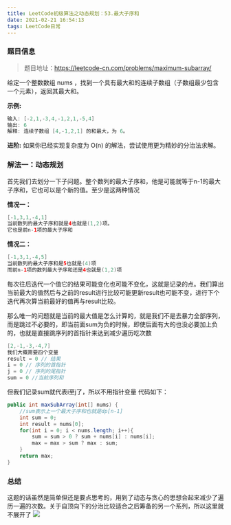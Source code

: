 ```yaml
---
title: LeetCode初级算法之动态规划：53.最大子序和
date: 2021-02-21 16:54:13
tags: LeetCode日常
---
```

### 题目信息
> 题目地址：https://leetcode-cn.com/problems/maximum-subarray/

给定一个整数数组 nums ，找到一个具有最大和的连续子数组（子数组最少包含一个元素），返回其最大和。<!--more-->

**示例:**
```java
输入: [-2,1,-3,4,-1,2,1,-5,4]
输出: 6
解释: 连续子数组 [4,-1,2,1] 的和最大，为 6。
```
**进阶:**
如果你已经实现复杂度为 O(n) 的解法，尝试使用更为精妙的分治法求解。

### 解法一：动态规划

首先我们去划分一下子问题。整个数列的最大子序和，他是可能就等于n-1的最大子序和，它也可以是个新的值。至少是这两种情况

**情况一：**
```java
[-1,3,1,-4,1]
当前数列的最大子序和就是4也就是(1,2)项。
它也是前n-1项的最大子序和
```
**情况二：**
```java
[-1,3,1,-4,5]
当前数列的最大子序和是5也就是(4)项
而前n-1项的数列最大子序和还是4也就是(1,2)项
```
每次往后迭代一个值它的结果可能变化也可能不变化，这就是记录的点。我们算出当前最大的值然后与之前的result进行比较可能更新result也可能不变，进行下个迭代再次算当前最好的值再与result比较。

那么唯一的问题就是当前的最大值是怎么计算的，就是我们不是去暴力全部序列，而是跳过不必要的，即当前面sum为负的时候，即使后面有大的也没必要加上负的，也就是直接跳序列的首指针来达到减少遍历吃次数
```java
[2,-1,-3,-4,7]
我们大概需要四个变量
result = 0 // 结果
i = 0 // 序列的首指针
j = 0 // 序列的尾指针
sum = 0 //当前序列和
```
但我们记录sum就代表i至j了，所以不用指针变量
代码如下：
```java
public int maxSubArray(int[] nums) {
    //sum表示上一个最大子序和也就是dp[n-1]
    int sum = 0;
    int result = nums[0];
    for(int i = 0; i < nums.length; i++){
        sum = sum > 0 ? sum + nums[i] : nums[i];
        max = max > sum ? max : sum;
    }
    return max;
}
```

### 总结
这题的话虽然是简单但还是要点思考的，用到了动态与贪心的思想合起来减少了遍历一遍的次数。关于自顶向下的分治比较适合之后筹备的另一个系列，所以这里就不展开了
![](https://gitee.com/Jasper-zh/blogImage/raw/master/%E6%9C%80%E5%A4%A7%E5%AD%90%E5%BA%8F%E5%92%8C/b1.jpeg)